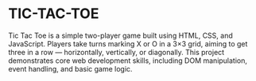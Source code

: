 # TIC-TAC-TOE
Tic Tac Toe is a simple two-player game built using HTML, CSS, and JavaScript. Players take turns marking X or O in a 3×3 grid, aiming to get three in a row — horizontally, vertically, or diagonally. This project demonstrates core web development skills, including DOM manipulation, event handling, and basic game logic.
